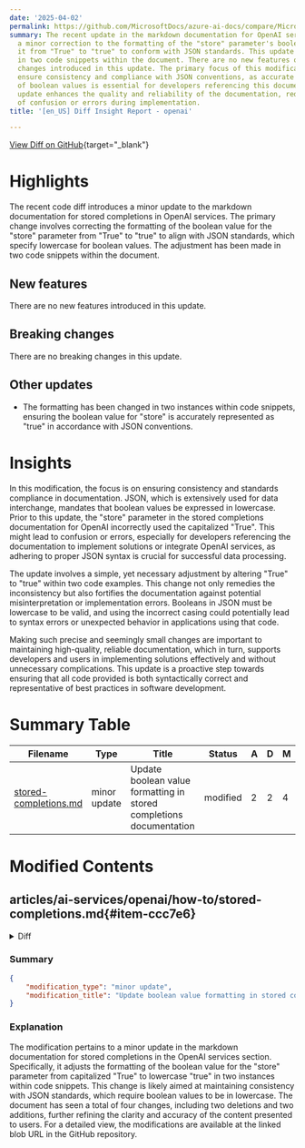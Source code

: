 ```yaml
---
date: '2025-04-02'
permalink: https://github.com/MicrosoftDocs/azure-ai-docs/compare/MicrosoftDocs:11d129c...MicrosoftDocs:63f4fcb
summary: The recent update in the markdown documentation for OpenAI services includes
  a minor correction to the formatting of the "store" parameter's boolean value, changing
  it from "True" to "true" to conform with JSON standards. This update was applied
  in two code snippets within the document. There are no new features or breaking
  changes introduced in this update. The primary focus of this modification is to
  ensure consistency and compliance with JSON conventions, as accurate representation
  of boolean values is essential for developers referencing this documentation. The
  update enhances the quality and reliability of the documentation, reducing the risk
  of confusion or errors during implementation.
title: '[en_US] Diff Insight Report - openai'

---
```


[View Diff on GitHub](https://github.com/MicrosoftDocs/azure-ai-docs/compare/MicrosoftDocs:11d129c...MicrosoftDocs:63f4fcb){target="_blank"}

# Highlights
The recent code diff introduces a minor update to the markdown documentation for stored completions in OpenAI services. The primary change involves correcting the formatting of the boolean value for the "store" parameter from "True" to "true" to align with JSON standards, which specify lowercase for boolean values. The adjustment has been made in two code snippets within the document.

## New features
There are no new features introduced in this update.

## Breaking changes
There are no breaking changes in this update.

## Other updates
- The formatting has been changed in two instances within code snippets, ensuring the boolean value for "store" is accurately represented as "true" in accordance with JSON conventions.

# Insights
In this modification, the focus is on ensuring consistency and standards compliance in documentation. JSON, which is extensively used for data interchange, mandates that boolean values be expressed in lowercase. Prior to this update, the "store" parameter in the stored completions documentation for OpenAI incorrectly used the capitalized "True". This might lead to confusion or errors, especially for developers referencing the documentation to implement solutions or integrate OpenAI services, as adhering to proper JSON syntax is crucial for successful data processing.

The update involves a simple, yet necessary adjustment by altering "True" to "true" within two code examples. This change not only remedies the inconsistency but also fortifies the documentation against potential misinterpretation or implementation errors. Booleans in JSON must be lowercase to be valid, and using the incorrect casing could potentially lead to syntax errors or unexpected behavior in applications using that code.

Making such precise and seemingly small changes are important to maintaining high-quality, reliable documentation, which in turn, supports developers and users in implementing solutions effectively and without unnecessary complications. This update is a proactive step towards ensuring that all code provided is both syntactically correct and representative of best practices in software development.

# Summary Table
|  Filename  | Type |    Title    | Status | A  | D  | M  |
|------------|------|-------------|--------|----|----|----|
| [stored-completions.md](#item-ccc7e6) | minor update | Update boolean value formatting in stored completions documentation | modified | 2 | 2 | 4 | 


# Modified Contents
## articles/ai-services/openai/how-to/stored-completions.md{#item-ccc7e6}

<details>
<summary>Diff</summary>
````diff
@@ -115,7 +115,7 @@ curl $AZURE_OPENAI_ENDPOINT/openai/deployments/gpt-4o/chat/completions?api-versi
   -H "Authorization: Bearer $AZURE_OPENAI_AUTH_TOKEN" \
   -d '{
     "model": "gpt-4o",
-    "store": True,
+    "store": true,
     "messages": [
       {
         "role": "system",
@@ -137,7 +137,7 @@ curl $AZURE_OPENAI_ENDPOINT/openai/deployments/gpt-4o/chat/completions?api-versi
   -H "api-key: $AZURE_OPENAI_API_KEY" \
   -d '{
     "model": "gpt-4o",
-    "store": True,
+    "store": true,
     "messages": [
       {
         "role": "system",
````
</details>

### Summary

```json
{
    "modification_type": "minor update",
    "modification_title": "Update boolean value formatting in stored completions documentation"
}
```

### Explanation
The modification pertains to a minor update in the markdown documentation for stored completions in the OpenAI services section. Specifically, it adjusts the formatting of the boolean value for the "store" parameter from capitalized "True" to lowercase "true" in two instances within code snippets. This change is likely aimed at maintaining consistency with JSON standards, which require boolean values to be in lowercase. The document has seen a total of four changes, including two deletions and two additions, further refining the clarity and accuracy of the content presented to users. For a detailed view, the modifications are available at the linked blob URL in the GitHub repository.


